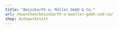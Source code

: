 ```yaml
---
title: "Beissbarth u. Müller GmbH & Co."
url: /muenchen/beissbarth-u-mueller-gmbh-und-co/
shop: Autowerkstatt
---
```

